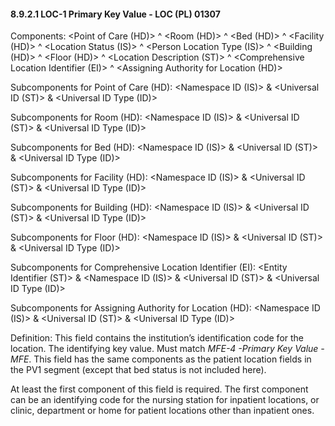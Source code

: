 #### 8.9.2.1 LOC-1 Primary Key Value - LOC (PL) 01307

Components: &lt;Point of Care (HD)> ^ &lt;Room (HD)> ^ &lt;Bed (HD)> ^ &lt;Facility (HD)> ^ &lt;Location Status (IS)> ^ &lt;Person Location Type (IS)> ^ &lt;Building (HD)> ^ &lt;Floor (HD)> ^ &lt;Location Description (ST)> ^ &lt;Comprehensive Location Identifier (EI)> ^ &lt;Assigning Authority for Location (HD)>

Subcomponents for Point of Care (HD): &lt;Namespace ID (IS)> & &lt;Universal ID (ST)> & &lt;Universal ID Type (ID)>

Subcomponents for Room (HD): &lt;Namespace ID (IS)> & &lt;Universal ID (ST)> & &lt;Universal ID Type (ID)>

Subcomponents for Bed (HD): &lt;Namespace ID (IS)> & &lt;Universal ID (ST)> & &lt;Universal ID Type (ID)>

Subcomponents for Facility (HD): &lt;Namespace ID (IS)> & &lt;Universal ID (ST)> & &lt;Universal ID Type (ID)>

Subcomponents for Building (HD): &lt;Namespace ID (IS)> & &lt;Universal ID (ST)> & &lt;Universal ID Type (ID)>

Subcomponents for Floor (HD): &lt;Namespace ID (IS)> & &lt;Universal ID (ST)> & &lt;Universal ID Type (ID)>

Subcomponents for Comprehensive Location Identifier (EI): &lt;Entity Identifier (ST)> & &lt;Namespace ID (IS)> & &lt;Universal ID (ST)> & &lt;Universal ID Type (ID)>

Subcomponents for Assigning Authority for Location (HD): &lt;Namespace ID (IS)> & &lt;Universal ID (ST)> & &lt;Universal ID Type (ID)>

Definition: This field contains the institution’s identification code for the location. The identifying key value. Must match _MFE-4 -Primary Key Value - MFE_. This field has the same components as the patient location fields in the PV1 segment (except that bed status is not included here).

At least the first component of this field is required. The first component can be an identifying code for the nursing station for inpatient locations, or clinic, department or home for patient locations other than inpatient ones.
